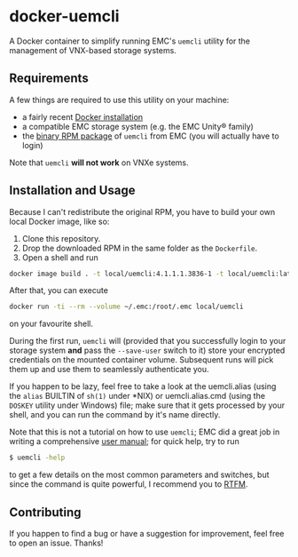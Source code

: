 # docker-uemcli
A Docker container to simplify running EMC's `uemcli` utility for the management of VNX-based storage systems.

## Requirements
A few things are required to use this utility on your machine:
 - a fairly recent [Docker installation](https://www.docker.com/community-edition#/download)
 - a compatible EMC storage system (e.g. the EMC Unity® family)
 - the [binary RPM package](https://download.emc.com/downloads/DL69818_Unity-Unisphere-UEM-CLI-(Redhat-Linux-32-bit).rpm) of `uemcli` from EMC (you will actually have to login)

Note that `uemcli` **will not work** on VNXe systems.

## Installation and Usage
Because I can't redistribute the original RPM, you have to build your own local Docker image, like so:
 1. Clone this repository.
 2. Drop the downloaded RPM in the same folder as the `Dockerfile`.
 3. Open a shell and run
 ```bash
 docker image build . -t local/uemcli:4.1.1.1.3836-1 -t local/uemcli:latest
 ```

After that, you can execute
```bash
docker run -ti --rm --volume ~/.emc:/root/.emc local/uemcli
```
on your favourite shell.

During the first run, `uemcli` will (provided that you successfully login to your storage system **and** pass the `--save-user` switch to it) store your encrypted credentials on the mounted container volume. Subsequent runs will pick them up and use them to seamlessly authenticate you.

If you happen to be lazy, feel free to take a look at the uemcli.alias (using the `alias` BUILTIN of `sh(1)` under *NIX) or uemcli.alias.cmd (using the `DOSKEY` utility under Windows) file; make sure that it gets processed by your shell, and you can run the command by it's name directly.

Note that this is not a tutorial on how to use `uemcli`; EMC did a great job in writing a comprehensive [user manual](https://www.emc.com/collateral/TechnicalDocument/docu69330.pdf); for quick help, try to run
```bash
$ uemcli -help
```
to get a few details on the most common parameters and switches, but since the command is quite powerful, I recommend you to [RTFM](http://www.urbandictionary.com/define.php?term=RTFM).

## Contributing
If you happen to find a bug or have a suggestion for improvement, feel free to open an issue. Thanks!